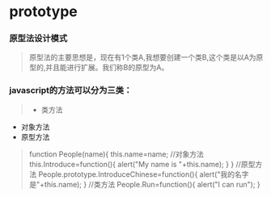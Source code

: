# prototype
### 原型法设计模式
>原型法的主要思想是，现在有1个类A,我想要创建一个类B,这个类是以A为原型的,并且能进行扩展。我们称B的原型为A。

### javascript的方法可以分为三类：
> * 类方法  
*  对象方法
* 原型方法

>   function People(name){
    this.name=name;
    //对象方法
    this.Introduce=function(){
    alert("My name is "+this.name);
    }
    }
    //原型方法
    People.prototype.IntroduceChinese=function(){
    alert("我的名字是"+this.name);
    }
    //类方法
    People.Run=function(){
    alert("I can run");
    }
